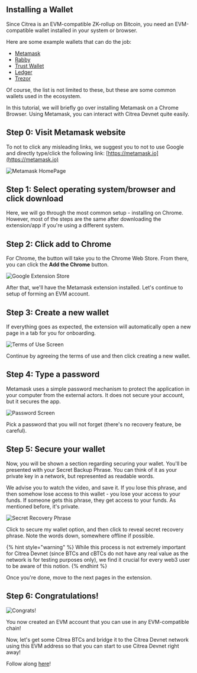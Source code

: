 ## Installing a Wallet

Since Citrea is an EVM-compatible ZK-rollup on Bitcoin, you need an EVM-compatible wallet installed in your system or browser.

Here are some example wallets that can do the job:

* [Metamask](https://metamask.io/)
* [Rabby](https://rabby.io/)
* [Trust Wallet](https://trustwallet.com/)
* [Ledger](https://www.ledger.com/)
* [Trezor](https://trezor.io/)

Of course, the list is not limited to these, but these are some common wallets used in the ecosystem.

In this tutorial, we will briefly go over installing Metamask on a Chrome Browser. Using Metamask, you can interact with Citrea Devnet quite easily.

## Step 0: Visit Metamask website

To not to click any misleading links, we suggest you to not to use Google and directly type/click the following link: [https://metamask.io](https://metamask.io)

![Metamask HomePage](/.gitbook/assets/metamask/1MetamaskHomepage.png)

## Step 1: Select operating system/browser and click download

Here, we will go through the most common setup - installing on Chrome. However, most of the steps are the same after downloading the extension/app if you're using a different system.

## Step 2: Click add to Chrome

For Chrome, the button will take you to the Chrome Web Store. From there, you can click the **Add the Chrome** button.

![Google Extension Store](/.gitbook/assets/metamask/2GoogleExtensionStore.png)

After that, we'll have the Metamask extension installed. Let's continue to setup of forming an EVM account.

## Step 3: Create a new wallet

If everything goes as expected, the extension will automatically open a new page in a tab for you for onboarding. 

![Terms of Use Screen](/.gitbook/assets/metamask/3TermsofUse.png)

Continue by agreeing the terms of use and then click creating a new wallet.

## Step 4: Type a password

Metamask uses a simple password mechanism to protect the application in your computer from the external actors. It does not secure your account, but it secures the app. 

![Password Screen](/.gitbook/assets/metamask/4CreatePassword.png)

Pick a password that you will not forget (there's no recovery feature, be careful).

## Step 5: Secure your wallet

Now, you will be shown a section regarding securing your wallet. You'll be presented with your Secret Backup Phrase. You can think of it as your private key in a network, but represented as readable words. 

We advise you to watch the video, and save it. If you lose this phrase, and then somehow lose access to this wallet - you lose your access to your funds. If someone gets this phrase, they get access to your funds. As mentioned before, it's private. 

![Secret Recovery Phrase](/.gitbook/assets/metamask/5Phrase.png)

Click to secure my wallet option, and then click to reveal secret recovery phrase. Note the words down, somewhere offline if possible.

{% hint style="warning" %}
While this process is not extremely important for Citrea Devnet (since BTCs and cBTCs do not have any real value as the network is for testing purposes only), we find it crucial for every web3 user to be aware of this notion.
{% endhint %}

Once you're done, move to the next pages in the extension.

## Step 6: Congratulations!

![Congrats!](/.gitbook/assets/metamask/6Success.png)

You now created an EVM account that you can use in any EVM-compatible chain! 

Now, let's get some Citrea BTCs and bridge it to the Citrea Devnet network using this EVM address so that you can start to use Citrea Devnet right away!

Follow along [here](how-to-use-bridge.md)!